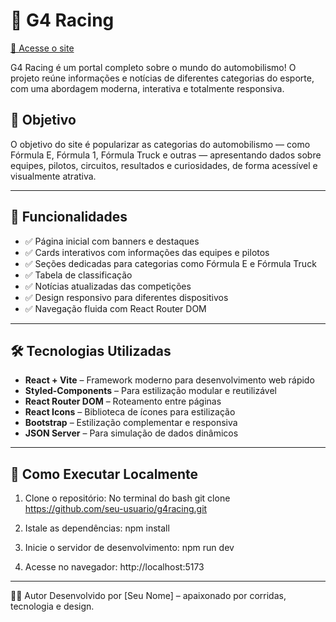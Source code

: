 # 🏁 G4 Racing

[🔗 Acesse o site](https://g4racing.netlify.app/)

G4 Racing é um portal completo sobre o mundo do automobilismo! O projeto reúne informações e notícias de diferentes categorias do esporte, com uma abordagem moderna, interativa e totalmente responsiva.

## 🚗 Objetivo

O objetivo do site é popularizar as categorias do automobilismo — como Fórmula E, Fórmula 1, Fórmula Truck e outras — apresentando dados sobre equipes, pilotos, circuitos, resultados e curiosidades, de forma acessível e visualmente atrativa.

---

## 🧩 Funcionalidades

- ✅ Página inicial com banners e destaques
- ✅ Cards interativos com informações das equipes e pilotos
- ✅ Seções dedicadas para categorias como Fórmula E e Fórmula Truck
- ✅ Tabela de classificação
- ✅ Notícias atualizadas das competições
- ✅ Design responsivo para diferentes dispositivos
- ✅ Navegação fluida com React Router DOM

---

## 🛠️ Tecnologias Utilizadas

- **React + Vite** – Framework moderno para desenvolvimento web rápido
- **Styled-Components** – Para estilização modular e reutilizável
- **React Router DOM** – Roteamento entre páginas
- **React Icons** – Biblioteca de ícones para estilização
- **Bootstrap** – Estilização complementar e responsiva
- **JSON Server** – Para simulação de dados dinâmicos

---

## 🚀 Como Executar Localmente

1. Clone o repositório:
No terminal do bash
git clone https://github.com/seu-usuario/g4racing.git

3. Istale as dependências:
npm install

4. Inicie o servidor de desenvolvimento:
npm run dev

5. Acesse no navegador:
http://localhost:5173

---

🙋‍♂️ Autor
Desenvolvido por [Seu Nome] – apaixonado por corridas, tecnologia e design.
